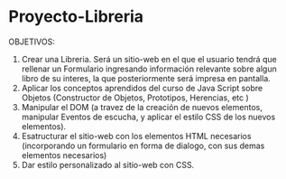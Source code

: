 # Proyecto-Libreria

OBJETIVOS: 
1) Crear una Libreria. Será un sitio-web en el que el usuario tendrá  que rellenar un Formulario ingresando información relevante sobre algun libro de su interes, la que posteriormente será impresa en pantalla. 
2) Aplicar los conceptos aprendidos del curso de Java Script sobre Objetos (Constructor de Objetos, Prototipos, Herencias, etc )
3) Manipular el DOM (a travez de la creación de nuevos elementos, manipular Eventos de escucha, y aplicar el estilo CSS de los nuevos elementos).
4) Esatructurar el sitio-web con los elementos HTML necesarios (incorporando un formulario en forma de dialogo, con sus demas elementos necesarios)
5) Dar estilo personalizado al sitio-web con CSS. 